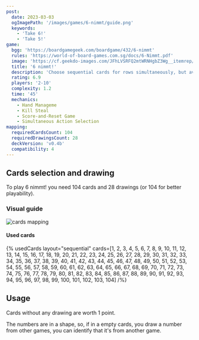 ```yaml
---
post:
  date: 2023-03-03
  ogImagePath: '/images/games/6-nimmt/guide.png'
  keywords:
    - 'Take 6!'
    - 'Take 5!'
game:
  bgg: 'https://boardgamegeek.com/boardgame/432/6-nimmt'
  rules: 'https://world-of-board-games.com.sg/docs/6-Nimmt.pdf'
  image: 'https://cf.geekdo-images.com/JFhLVSRFQ2mtWRNHgbZ3Wg__itemrep/img/3WuuxgYlgoEMP5-CUl6bakeKVts=/fit-in/246x300/filters:strip_icc()/pic2602138.jpg'
  title: '6 nimmt!'
  description: 'Choose sequential cards for rows simultaneously, but avoid adding the 6th card!'
  rating: 6.9
  players: '2-10'
  complexity: 1.2
  time: '45'
  mechanics:
    - Hand Manageme
    - Kill Steal
    - Score-and-Reset Game
    - Simultaneous Action Selection
mapping:
  requiredCardsCount: 104
  requiredDrawingsCount: 28
  deckVersion: 'v0.4b'
  compatibility: 4
---
```


## Cards selection and drawing

To play 6 nimmt! you need 104 cards and 28 drawings (or 104 for better playability).

### Visual guide

![cards mapping](/images/games/6-nimmt/guide.png)

#### Used cards

{% usedCards layout="sequential" cards=[1, 2, 3, 4, 5, 6, 7, 8, 9, 10, 11, 12, 13, 14, 15, 16, 17, 18, 19, 20, 21, 22, 23, 24, 25, 26, 27, 28, 29, 30, 31, 32, 33, 34, 35, 36, 37, 38, 39, 40, 41, 42, 43, 44, 45, 46, 47, 48, 49, 50, 51, 52, 53, 54, 55, 56, 57, 58, 59, 60, 61, 62, 63, 64, 65, 66, 67, 68, 69, 70, 71, 72, 73, 74, 75, 76, 77, 78, 79, 80, 81, 82, 83, 84, 85, 86, 87, 88, 89, 90, 91, 92, 93, 94, 95, 96, 97, 98, 99, 100, 101, 102, 103, 104] /%}

## Usage

Cards without any drawing are worth 1 point.

The numbers are in a shape, so, if in a empty cards, you draw a number from other games, you can identify that it's from another game.
